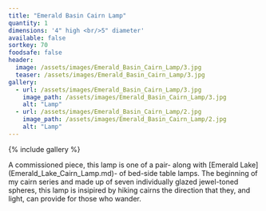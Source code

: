 ```yaml
---
title: "Emerald Basin Cairn Lamp"
quantity: 1
dimensions: '4" high <br/>5" diameter'
available: false
sortkey: 70
foodsafe: false
header:
  image: /assets/images/Emerald_Basin_Cairn_Lamp/3.jpg
  teaser: /assets/images/Emerald_Basin_Cairn_Lamp/3.jpg
gallery:
  - url: /assets/images/Emerald_Basin_Cairn_Lamp/3.jpg
    image_path: /assets/images/Emerald_Basin_Cairn_Lamp/3.jpg
    alt: "Lamp"
  - url: /assets/images/Emerald_Basin_Cairn_Lamp/2.jpg
    image_path: /assets/images/Emerald_Basin_Cairn_Lamp/2.jpg
    alt: "Lamp"
---
```


{% include gallery %}

A commissioned piece, this lamp is one of a pair- along with [Emerald Lake] (Emerald_Lake_Cairn_Lamp.md)- of bed-side table lamps.  The beginning of my cairn series and made up of seven individually glazed jewel-toned spheres, this lamp is insipired by hiking cairns the direction that they, and light, can provide for those who wander.